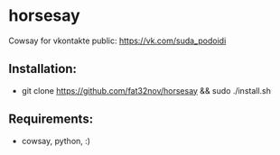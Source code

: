 horsesay
========

Cowsay for vkontakte public: https://vk.com/suda_podoidi

## Installation: 
* git clone https://github.com/fat32nov/horsesay && sudo ./install.sh

## Requirements:
* cowsay, python, :)
